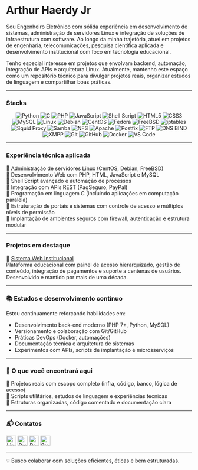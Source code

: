 # Arthur Haerdy Jr 

Sou Engenheiro Eletrônico com sólida experiência em desenvolvimento de sistemas, administração de servidores Linux e integração de soluções de infraestrutura com software. Ao longo da minha trajetória, atuei em projetos de engenharia, telecomunicações, pesquisa científica aplicada e desenvolvimento institucional com foco em tecnologia educacional.

Tenho especial interesse em projetos que envolvam backend, automação, integração de APIs e arquitetura Linux. Atualmente, mantenho este espaço como um repositório técnico para divulgar projetos reais, organizar estudos de linguagem e compartilhar boas práticas.

---

### Stacks

<div align="center">

  <!-- 🧠 Linguagens de Programação -->
  <img alt="Python" src="https://img.shields.io/badge/Python-3776AB?style=for-the-badge&logo=python&logoColor=white" />
  <img alt="C" src="https://img.shields.io/badge/C-00599C?style=for-the-badge&logo=c&logoColor=white" />
  <img alt="PHP" src="https://img.shields.io/badge/PHP-777BB4?style=for-the-badge&logo=php&logoColor=white" />
  <img alt="JavaScript" src="https://img.shields.io/badge/JavaScript-F7DF1E?style=for-the-badge&logo=javascript&logoColor=black" />
  <img alt="Shell Script" src="https://img.shields.io/badge/Shell_Script-121011?style=for-the-badge&logo=gnu-bash&logoColor=white" />

  <!-- 🌐 Desenvolvimento Web -->
  <img alt="HTML5" src="https://img.shields.io/badge/HTML5-E34F26?style=for-the-badge&logo=html5&logoColor=white" />
  <img alt="CSS3" src="https://img.shields.io/badge/CSS3-1572B6?style=for-the-badge&logo=css3&logoColor=white" />
  <img alt="MySQL" src="https://img.shields.io/badge/MySQL-4479A1?style=for-the-badge&logo=mysql&logoColor=white" />

  <!-- 🐧 Distribuições Linux -->
  <img alt="Linux" src="https://img.shields.io/badge/Linux-FCC624?style=for-the-badge&logo=linux&logoColor=black" />
  <img alt="Debian" src="https://img.shields.io/badge/Debian-A81D33?style=for-the-badge&logo=debian&logoColor=white" />
  <img alt="CentOS" src="https://img.shields.io/badge/CentOS-262577?style=for-the-badge&logo=centos&logoColor=white" />
  <img alt="Fedora" src="https://img.shields.io/badge/Fedora-51A2DA?style=for-the-badge&logo=fedora&logoColor=white" />
  <img alt="FreeBSD" src="https://img.shields.io/badge/FreeBSD-AB2B28?style=for-the-badge&logo=freebsd&logoColor=white" />

  <!-- 🔐 Infraestrutura e Segurança -->
  <img alt="iptables" src="https://img.shields.io/badge/iptables-FIREWALL?style=for-the-badge&logo=linux&logoColor=white&color=orange" />
  <img alt="Squid Proxy" src="https://img.shields.io/badge/Squid_Proxy-232F3E?style=for-the-badge&logo=linux&logoColor=white" />
  <img alt="Samba" src="https://img.shields.io/badge/Samba-1D222D?style=for-the-badge&logo=samba&logoColor=white" />
  <img alt="NFS" src="https://img.shields.io/badge/NFS-204A87?style=for-the-badge&logo=linux&logoColor=white" />

  <!-- 🧰 Serviços e Protocolos -->
  <img alt="Apache" src="https://img.shields.io/badge/Apache-D22128?style=for-the-badge&logo=apache&logoColor=white" />
  <img alt="Postfix" src="https://img.shields.io/badge/Postfix-EA3C00?style=for-the-badge&logo=gnu&logoColor=white" />
  <img alt="FTP" src="https://img.shields.io/badge/FTP-00457C?style=for-the-badge&logo=ftp&logoColor=white" />
  <img alt="DNS BIND" src="https://img.shields.io/badge/BIND-DNS?style=for-the-badge&logo=linux&logoColor=white&color=blue" />
  <img alt="XMPP" src="https://img.shields.io/badge/XMPP-002B5C?style=for-the-badge&logo=xmpp&logoColor=white" />

  <!-- 🛠️ Ferramentas DevOps e Colaboração -->
  <img alt="Git" src="https://img.shields.io/badge/Git-F05032?style=for-the-badge&logo=git&logoColor=white" />
  <img alt="GitHub" src="https://img.shields.io/badge/GitHub-181717?style=for-the-badge&logo=github&logoColor=white" />
  <img alt="Docker" src="https://img.shields.io/badge/Docker-2496ED?style=for-the-badge&logo=docker&logoColor=white" />
  <img alt="VS Code" src="https://img.shields.io/badge/VS%20Code-007ACC?style=for-the-badge&logo=visualstudiocode&logoColor=white" />

</div>



---

### Experiência técnica aplicada

🔧 Administração de servidores Linux (CentOS, Debian, FreeBSD)  
🔧 Desenvolvimento Web com PHP, HTML, JavaScript e MySQL  
🔧 Shell Script avançado e automação de processos  
🔧 Integração com APIs REST (PagSeguro, PayPal)  
🔧 Programação em linguagem C (incluindo aplicações em computação paralela)  
🔧 Estruturação de portais e sistemas com controle de acesso e múltiplos níveis de permissão  
🔧 Implantação de ambientes seguros com firewall, autenticação e estrutura modular

---

### Projetos em destaque

🔹 [Sistema Web Institucional](https://github.com/ahaerdy/sistema-web-institucional)  
Plataforma educacional com painel de acesso hierarquizado, gestão de conteúdo, integração de pagamentos e suporte a centenas de usuários. Desenvolvido e mantido por mais de uma década.

---

### 📚 Estudos e desenvolvimento contínuo

Estou continuamente reforçando habilidades em:

- Desenvolvimento back-end moderno (PHP 7+, Python, MySQL)
- Versionamento e colaboração com Git/GitHub
- Práticas DevOps (Docker, automações)
- Documentação técnica e arquitetura de sistemas
- Experimentos com APIs, scripts de implantação e microsserviços

---

### 🧭 O que você encontrará aqui

📁 Projetos reais com escopo completo (infra, código, banco, lógica de acesso)  
📁 Scripts utilitários, estudos de linguagem e experiências técnicas  
📁 Estruturas organizadas, código comentado e documentação clara

---

### 📬 Contatos

<!-- Contact Badges -->
<!-- <p align="center"> -->
  <!-- LinkedIn Badge -->
  <a href="https://www.linkedin.com/in/arthur-haerdy-jr/" style="text-decoration: none;">
    <img alt="LinkedIn" title="Conecte-se comigo no LinkedIn" 
         src="https://custom-icon-badges.demolab.com/badge/-LinkedIn-282A36?style=for-the-badge&logo=linkedin&logoColor=white&labelColor=634781" 
         style="height: 27px;" /></a>

  <!-- Gmail Badge -->
  <a href="mailto:arthur.haerdy@gmail.com" style="text-decoration: none;">
    <img alt="Gmail" title="Me envie um e-mail" 
         src="https://custom-icon-badges.demolab.com/badge/-Gmail-282A36?style=for-the-badge&logo=gmail&logoColor=white&labelColor=634781" 
         style="height: 27px;" /></a>

  <!-- GitHub Repositories Badge -->
  <a href="https://github.com/ahaerdy?tab=repositories" style="text-decoration: none;">
    <img alt="Repositories" title="Veja meus repositórios no GitHub" 
         src="https://custom-icon-badges.demolab.com/badge/-Repositories-282A36?style=for-the-badge&logo=repo&logoColor=white&labelColor=634781" 
         style="height: 27px;" /></a>

  <!-- Starred Repositories Badge -->
  <a href="https://github.com/ahaerdy?tab=stars" style="text-decoration: none;">
    <img alt="Starred Repositories" title="Repositórios que favoritei" 
         src="https://custom-icon-badges.demolab.com/badge/-Starred%20Repos-282A36?style=for-the-badge&logo=star&logoColor=white&labelColor=634781" 
         style="height: 27px;" /></a>


---

💡 Busco colaborar com soluções eficientes, éticas e bem estruturadas.
